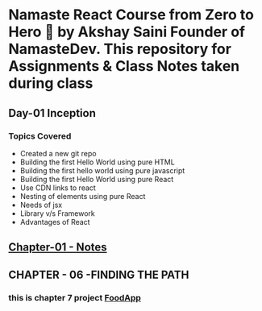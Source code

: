 # Namaste React  Course from Zero to Hero 🚀 by Akshay Saini Founder of NamasteDev. This repository for Assignments & Class Notes taken during class

## Day-01 Inception
### Topics Covered
 - Created a new git repo
 - Building the first Hello World using pure HTML
 - Building the first hello world using pure javascript
 - Building the first Hello World using pure React
 - Use CDN links to react
 - Nesting of elements using pure React
 - Needs of jsx
 - Library v/s Framework
 - Advantages of React
## [Chapter-01 - Notes](https://drive.google.com/file/d/1Pilz17_vJsfJOcq_mOp403ZAhi9rSts8/view)


## CHAPTER - 06 -FINDING THE PATH
   ### this is chapter 7 project [FoodApp](https://food-app-chapter-07.vercel.app/)





